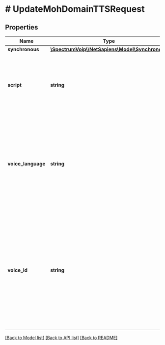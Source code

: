 # # UpdateMohDomainTTSRequest

## Properties

Name | Type | Description | Notes
------------ | ------------- | ------------- | -------------
**synchronous** | [**\SpectrumVoip\\\\NetSapiens\Model\Synchronous**](Synchronous.md) |  |
**script** | **string** | This is a simple explanation of what the audio is and can include what is said in the audio file for explanation. |
**voice_language** | **string** | This is the language that can be requested when using TTS feature. Leave of to have API lookup configs from the defaults or domain specific configs. | [optional] [default to 'en-US']
**voice_id** | **string** | This value will allow you to select the voice to be used for TTS applications. Value must be valid or will cause errors. leave off request to have the API lookup defaults from system and/or domain. | [optional] [default to 'en-US-Wavenet-C']

[[Back to Model list]](../../README.md#models) [[Back to API list]](../../README.md#endpoints) [[Back to README]](../../README.md)
